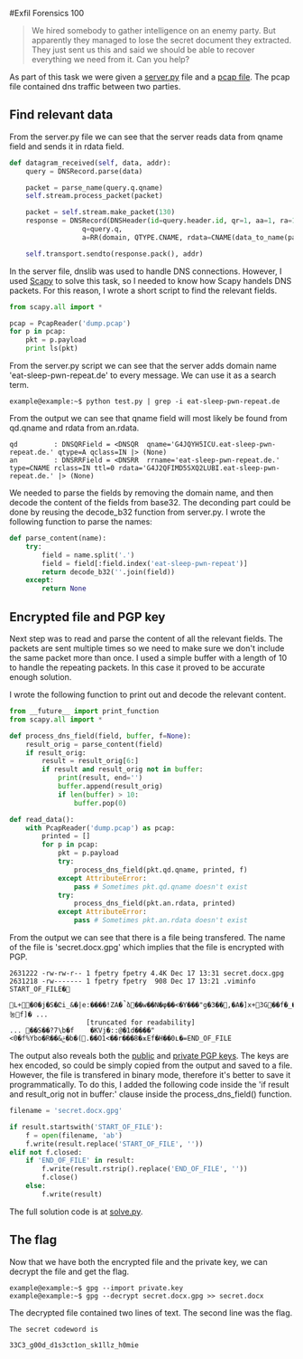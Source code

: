 #Exfil
Forensics 100

> We hired somebody to gather intelligence on an enemy party. But apparently they managed to lose the secret document they extracted. They just sent us this and said we should be able to recover everything we need from it.
Can you help?

As part of this task we were given a [server.py](./server.py) file and a [pcap file](./dump.pcap). The pcap file contained dns traffic between two parties. 

## Find relevant data
From the server.py file we can see that the server reads data from qname field and sends it in rdata field. 
```python
def datagram_received(self, data, addr):
    query = DNSRecord.parse(data)

    packet = parse_name(query.q.qname)
    self.stream.process_packet(packet)

    packet = self.stream.make_packet(130)
    response = DNSRecord(DNSHeader(id=query.header.id, qr=1, aa=1, ra=1),
                  q=query.q,
                  a=RR(domain, QTYPE.CNAME, rdata=CNAME(data_to_name(packet))))

    self.transport.sendto(response.pack(), addr)
```
In the server file, dnslib was used to handle DNS connections. However, I used [Scapy](https://github.com/secdev/scapy) to solve this task, so I needed to know how Scapy handels DNS packets. For this reason, I wrote a short script to find the relevant fields.
``` python
from scapy.all import *

pcap = PcapReader('dump.pcap')
for p in pcap:
    pkt = p.payload
    print ls(pkt)
```
From the server.py script we can see that the server adds domain name 'eat-sleep-pwn-repeat.de' to every message. We can use it as a search term.
```
example@example:~$ python test.py | grep -i eat-sleep-pwn-repeat.de
```
From the output we can see that qname field will most likely be found from qd.qname and rdata from an.rdata.
```
qd         : DNSQRField = <DNSQR  qname='G4JQYH5ICU.eat-sleep-pwn-repeat.de.' qtype=A qclass=IN |> (None)
an         : DNSRRField = <DNSRR  rrname='eat-sleep-pwn-repeat.de.' type=CNAME rclass=IN ttl=0 rdata='G4J2QFIMD5SXQ2LUBI.eat-sleep-pwn-repeat.de.' |> (None)
```

We needed to parse the fields by removing the domain name, and then decode the content of the fields from base32. The deconding part could be done by reusing the decode_b32 function from server.py. I wrote the following function to parse the names:
```python
def parse_content(name):
    try:
        field = name.split('.')
        field = field[:field.index('eat-sleep-pwn-repeat')]
        return decode_b32(''.join(field))
    except:
        return None
```

## Encrypted file and PGP key
Next step was to read and parse the content of all the relevant fields. The packets are sent multiple times so we need to make sure we don't include the same packet more than once. I used a simple buffer with a length of 10 to handle the repeating packets. In this case it proved to be accurate enough solution.

I wrote the following function to print out and decode the relevant content.
``` python
from __future__ import print_function
from scapy.all import *

def process_dns_field(field, buffer, f=None):
    result_orig = parse_content(field) 
    if result_orig:
        result = result_orig[6:]
        if result and result_orig not in buffer:
            print(result, end='')
            buffer.append(result_orig)
            if len(buffer) > 10:
                buffer.pop(0)

def read_data():
    with PcapReader('dump.pcap') as pcap:
        printed = []
        for p in pcap:
            pkt = p.payload
            try:
                process_dns_field(pkt.qd.qname, printed, f)
            except AttributeError:
                pass # Sometimes pkt.qd.qname doesn't exist
            try:
                process_dns_field(pkt.an.rdata, printed)
            except AttributeError:
                pass # Sometimes pkt.an.rdata doesn't exist
```

From the output we can see that there is a file being transfered. The name of the file is 'secret.docx.gpg' which implies that the file is encrypted with PGP.

```
2631222 -rw-rw-r-- 1 fpetry fpetry 4.4K Dec 17 13:31 secret.docx.gpg
2631218 -rw------- 1 fpetry fpetry  908 Dec 17 13:21 .viminfo
START_OF_FILE�
               L+�0�j�S�Ըi_&�|e:����!ZA�̚ձ��w��N�φ��<�Y���"g�3��,�A�]x+3G��f�_����눙f]� ...
                   [truncated for readability] 
... ��S��?7\b�f	�KVj�::@�1d����"<0�f%Ybo�R��&ݲ�b�(.��O1<��r���8�ѫEf�H��0ʟ�=END_OF_FILE
```
                        
The output also reveals both the [public](./public.key) and [private PGP keys](./private.key). The keys are hex encoded, so could be simply copied from the output and saved to a file. However, the file is transfered in binary mode, therefore it's better to save it programmatically. To do this, I added the following code inside the 'if result and result_orig not in buffer:' clause inside the process_dns_field() function.
```python
filename = 'secret.docx.gpg'

if result.startswith('START_OF_FILE'):
    f = open(filename, 'ab')
    f.write(result.replace('START_OF_FILE', ''))
elif not f.closed:
    if 'END_OF_FILE' in result:
        f.write(result.rstrip().replace('END_OF_FILE', ''))
        f.close()
    else:
        f.write(result)
```
The full solution code is at [solve.py](./solve.py).

## The flag
Now that we have both the encrypted file and the private key, we can decrypt the file and get the flag.
```
example@example:~$ gpg --import private.key
example@example:~$ gpg --decrypt secret.docx.gpg >> secret.docx
```

The decrypted file contained two lines of text. The second line was the flag.
```
The secret codeword is 

33C3_g00d_d1s3ct1on_sk1llz_h0mie
```
